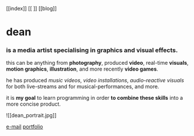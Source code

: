 [[index]]    [[        ]]    [[blog]]

# dean
### is a media artist specialising in graphics and visual effects.

this can be anything from **photography**, produced **video**, real-time **visuals**, **motion graphics**, **illustration**, and more recently **video games**.

he has produced *music videos*, *video installations*, *audio-reactive visuals* for both live-streams and for musical-performances, and more.

it is **my goal** to learn programming in order **to combine these skills** into a more concise product.

![[dean_portrait.jpg]]

[e-mail](mailto:dean@deanwallflower.com)
[portfolio](https://www.deanwallflower.com/)

